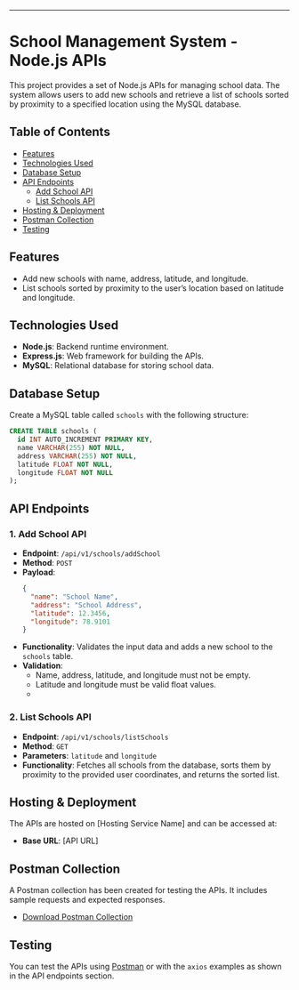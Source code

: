 ---

# School Management System - Node.js APIs

This project provides a set of Node.js APIs for managing school data. The system allows users to add new schools and retrieve a list of schools sorted by proximity to a specified location using the MySQL database.

## Table of Contents
- [Features](#features)
- [Technologies Used](#technologies-used)
- [Database Setup](#database-setup)
- [API Endpoints](#api-endpoints)
  - [Add School API](#add-school-api)
  - [List Schools API](#list-schools-api)
- [Hosting & Deployment](#hosting--deployment)
- [Postman Collection](#postman-collection)
- [Testing](#testing)

## Features
- Add new schools with name, address, latitude, and longitude.
- List schools sorted by proximity to the user’s location based on latitude and longitude.

## Technologies Used
- **Node.js**: Backend runtime environment.
- **Express.js**: Web framework for building the APIs.
- **MySQL**: Relational database for storing school data.

## Database Setup
Create a MySQL table called `schools` with the following structure:

```sql
CREATE TABLE schools (
  id INT AUTO_INCREMENT PRIMARY KEY,
  name VARCHAR(255) NOT NULL,
  address VARCHAR(255) NOT NULL,
  latitude FLOAT NOT NULL,
  longitude FLOAT NOT NULL
);
```

## API Endpoints

### 1. Add School API
- **Endpoint**: `/api/v1/schools/addSchool`
- **Method**: `POST`
- **Payload**: 
  ```json
  {
    "name": "School Name",
    "address": "School Address",
    "latitude": 12.3456,
    "longitude": 78.9101
  }
  ```
- **Functionality**: Validates the input data and adds a new school to the `schools` table.
- **Validation**: 
  - Name, address, latitude, and longitude must not be empty.
  - Latitude and longitude must be valid float values.
  - 

### 2. List Schools API
- **Endpoint**: `/api/v1/schools/listSchools`
- **Method**: `GET`
- **Parameters**: `latitude` and `longitude`
- **Functionality**: Fetches all schools from the database, sorts them by proximity to the provided user coordinates, and returns the sorted list.


## Hosting & Deployment
The APIs are hosted on [Hosting Service Name] and can be accessed at:
- **Base URL**: [API URL]

## Postman Collection
A Postman collection has been created for testing the APIs. It includes sample requests and expected responses.
- [Download Postman Collection](#)

## Testing
You can test the APIs using [Postman](https://www.postman.com/) or with the `axios` examples as shown in the API endpoints section.
